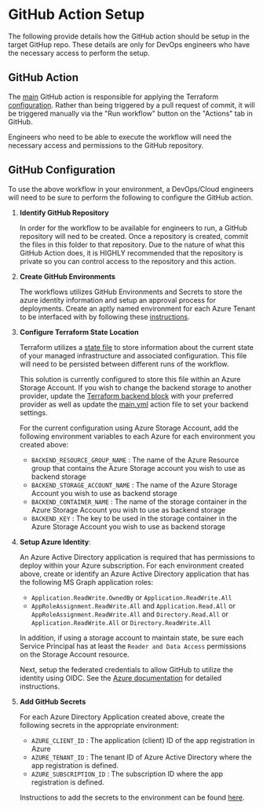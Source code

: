 # GitHub Action Setup

The following provide details how the GitHub action should be setup in the target GitHup repo. These details are only for DevOps engineers who have the necessary access to perform the setup.

## GitHub Action

The [main](./.github/workflows/main.yml) GitHub action is responsible for applying the Terraform [configuration](./main.tf). Rather than being triggered by a pull request of commit, it will be triggered manually via the "Run workflow" button on the "Actions" tab in GitHub.

Engineers who need to be able to execute the workflow will need the necessary access and permissions to the GitHub repository.

## GitHub Configuration

To use the above workflow in your environment, a DevOps/Cloud engineers will need to be sure to perform the following to configure the GitHub action.

1. **Identify GitHub Repository**

    In order for the workflow to be available for engineers to run, a GitHub repository will ned to be created. Once a repository is created, commit the files in this folder to that repository. Due to the nature of what this GitHub Action does, it is HIGHLY recommended that the repository is private so you can control access to the repository and this action.

2. **Create GitHub Environments**

    The workflows utilizes GitHub Environments and Secrets to store the azure identity information and setup an approval process for deployments. Create an aptly named environment for each Azure Tenant to be interfaced with by following these [instructions](https://docs.github.com/actions/deployment/targeting-different-environments/using-environments-for-deployment#creating-an-environment).

3. **Configure Terraform State Location**

    Terraform utilizes a [state file](https://www.terraform.io/language/state) to store information about the current state of your managed infrastructure and associated configuration. This file will need to be persisted between different runs of the workflow.

    This solution is currently configured to store this file within an Azure Storage Account. If you wish to change the backend storage to another provider, update the [Terraform backend block](main.tf#L12-L17) with your preferred provider as well as update the [main.yml](./.github/workflows/main.yml) action file to set your backend settings.

    For the current configuration using Azure Storage Account, add the following environment variables to each Azure for each environment you created above:

    - `BACKEND_RESOURCE_GROUP_NAME` : The name of the Azure Resource group that contains the Azure Storage account you wish to use as backend storage
    - `BACKEND_STORAGE_ACCOUNT_NAME` : The name of the Azure Storage Account you wish to use as backend storage
    - `BACKEND_CONTAINER_NAME` : The name of the storage container in the Azure Storage Account you wish to use as backend storage
    - `BACKEND_KEY` : The key to be used in the storage container in the Azure Storage Account you wish to use as backend storage

4. **Setup Azure Identity**:

    An Azure Active Directory application is required that has permissions to deploy within your Azure subscription. For each environment created above, create or identify an Azure Active Directory application that has the following MS Graph application roles:

   - `Application.ReadWrite.OwnedBy` or `Application.ReadWrite.All`
   - `AppRoleAssignment.ReadWrite.All` and `Application.Read.All` or `AppRoleAssignment.ReadWrite.All` and `Directory.Read.All` or `Application.ReadWrite.All` or `Directory.ReadWrite.All`

    In addition, if using a storage account to maintain state, be sure each Service Principal has at least the `Reader and Data Access` permissions on the Storage Account resource.

    Next, setup the federated credentials to allow GitHub to utilize the identity using OIDC. See the [Azure documentation](https://docs.microsoft.com/azure/developer/github/connect-from-azure?tabs=azure-portal%2Clinux#use-the-azure-login-action-with-openid-connect) for detailed instructions.

5. **Add GitHub Secrets**

    For each Azure Directory Application created above, create the following secrets in the appropriate environment:

    - `AZURE_CLIENT_ID` : The application (client) ID of the app registration in Azure
    - `AZURE_TENANT_ID` : The tenant ID of Azure Active Directory where the app registration is defined.
    - `AZURE_SUBSCRIPTION_ID` : The subscription ID where the app registration is defined.

    Instructions to add the secrets to the environment can be found [here](https://docs.github.com/actions/security-guides/encrypted-secrets#creating-encrypted-secrets-for-an-environment).
